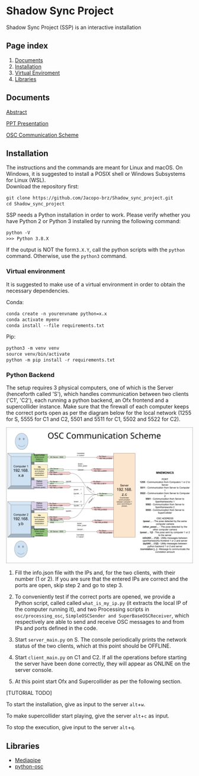 # Shadow Sync Project

Shadow Sync Project (SSP) is an interactive installation 

## Page index
  1. [Documents](#documents)
  2. [Installation](#installation)
  3. [Virtual Enviroment](#virtual-enviroment)
  4. [Libraries](#libraries)

## Documents
[Abstract](https://www.overleaf.com/3486219427fydybqrpkgxq)

[PPT Presentation](https://docs.google.com/presentation/d/1LFyTLhim1t9SbvFDJJ7-GJlO1ojOpn4Hszm1eV8Ltk4/edit?usp=sharing)

[OSC Communication Scheme](https://docs.google.com/drawings/d/1_bteFoAQ-XNcbMFUPh2aHLeAcxxXcW8jXVOBckXudQc/edit?usp=sharing)

## Installation

The instructions and the commands are meant for Linux and macOS. On Windows, it is suggested to install a POSIX shell or Windows Subsystems for Linux (WSL).   
Download the repository first:

```
git clone https://github.com/Jacopo-brz/Shadow_sync_project.git
cd Shadow_sync_project
```

SSP needs a Python installation in order to work. Please verify whether you have Python 2 or Python 3 installed by running the following command:

```
python -V
>>> Python 3.8.X
```

If the output is NOT the form`3.X.Y`, call the python scripts with the `python` command. Otherwise, use the `python3` command.

### Virtual environment

It is suggested to make use of a virtual environment in order to obtain the necessary dependencies.

Conda:
```
conda create -n yourenvname python=x.x
conda activate myenv
conda install --file requirements.txt 
```

Pip:
```
python3 -m venv venv
source venv/bin/activate
python -m pip install -r requirements.txt
```

### Python Backend
The setup requires 3 physical computers, one of which is the Server (henceforth called 'S'), which handles communication between two clients ('C1', 'C2'), each running a python backend, an Ofx frontend and a supercollider instance. Make sure that the firewall of each computer keeps the correct ports open as per the diagram below for the local network (1255 for S, 5555 for C1 and C2, 5501 and 5511 for C1, 5502 and 5522 for C2).

![OSC Communication Scheme](/documentation/osc_communication_scheme.png)

1. Fill the info.json file with the IPs and, for the two clients, with their number (1 or 2). If you are sure that the entered IPs are correct and the ports are open, skip step 2 and go to step 3.

2. To conveniently test if the correct ports are opened, we provide a Python script, called called `what_is_my_ip.py` (it extracts the local IP of the computer running it), and two Processing scripts in `osc/processing_osc`, `SimpleOSCSender and SuperBaseOSCReceiver`, which respectively are able to send and receive OSC messages to and from IPs and ports defined in the code.

3. Start `server_main.py` on S. The console periodically prints the network status of the two clients, which at this point should be OFFLINE.

4. Start `client_main.py` on C1 and C2. If all the operations before starting the server have been done correctly, they will appear as ONLINE on the server console.

5. At this point start Ofx and Supercollider as per the following section.

[TUTORIAL TODO]

To start the installation, give as input to the server `alt`+`w`.

To make supercollider start playing, give the server `alt`+`c` as input.

To stop the execution, give input to the server `alt`+`q`.

## Libraries
- [Mediapipe](https://google.github.io/mediapipe/)
- [python-osc](https://pypi.org/project/python-osc/)
